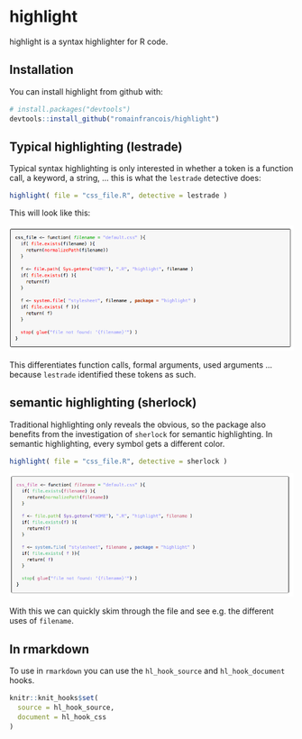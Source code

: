 
highlight
=========

highlight is a syntax highlighter for R code.

Installation
------------

You can install highlight from github with:

``` r
# install.packages("devtools")
devtools::install_github("romainfrancois/highlight")
```

Typical highlighting (lestrade)
-------------------------------

Typical syntax highlighting is only interested in whether a token is a function call, a keyword, a string, ... this is what the `lestrade` detective does:

``` r
highlight( file = "css_file.R", detective = lestrade )
```

This will look like this:

![](img/lestrade.png)

This differentiates <span class="functioncall">function calls</span>, <span class="symbol_formalargs">formal arguments</span>, <span class="symbol_argument">used arguments</span> ... because `lestrade` identified these tokens as such.

semantic highlighting (sherlock)
--------------------------------

Traditional highlighting only reveals the obvious, so the package also benefits from the investigation of `sherlock` for semantic highlighting. In semantic highlighting, every symbol gets a different color.

``` r
highlight( file = "css_file.R", detective = sherlock )
```

![](img/sherlock.png)

With this we can quickly skim through the file and see e.g. the different uses of `filename`.

In rmarkdown
------------

To use in `rmarkdown` you can use the `hl_hook_source` and `hl_hook_document` hooks.

``` r
knitr::knit_hooks$set( 
  source = hl_hook_source, 
  document = hl_hook_css
)
```
